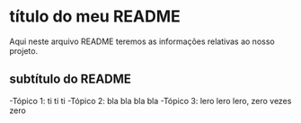  # título do meu README

 Aqui neste arquivo README teremos as informações relativas ao nosso projeto.

 ## subtítulo do README

 -Tópico 1: ti ti ti
 -Tópico 2: bla bla bla bla 
 -Tópico 3: lero lero lero, zero vezes zero